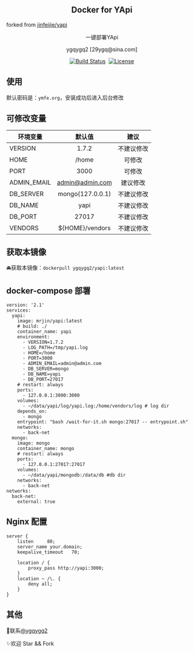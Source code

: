 <h2 align="center">Docker for YApi</h2>
<span class="text">forked from <a data-hovercard-type="repository" data-hovercard-url="/jinfeijie/yapi/hovercard" href="https://github.com/jinfeijie/yapi">jinfeijie/yapi</a></span>
<p align="center">一键部署YApi</p>

<p align="center">ygqygq2 [29ygq@sina.com] </p>

<p align="center">
<a href="https://travis-ci.org/ygqygq2/yapi"><img src="https://travis-ci.org/ygqygq2/yapi.svg?branch=master" alt="Build Status"></a>
<a href="https://cloud.docker.com/u/ygqygq2/repository/docker/ygqygq2/yapi"><img src="https://img.shields.io/docker/automated/ygqygq2/yapi.svg?style=flat-square" alt=""></a>
<a href="https://github.com/ygqygq2/yapi"><img src="https://img.shields.io/github/license/ygqygq2/yapi.svg?style=flat-square" alt="License"></a>
</p>


## 使用
默认密码是：`ymfe.org`，安装成功后进入后台修改

## 可修改变量
| 环境变量       | 默认值         | 建议         |
| ------------- |:-------------:|:-----------:|
| VERSION | 1.7.2  | 不建议修改   |
| HOME | /home | 可修改 |  
| PORT | 3000  | 可修改 | 
| ADMIN_EMAIL | admin@admin.com | 建议修改 | 
| DB_SERVER | mongo(127.0.0.1)  | 不建议修改 |
| DB_NAME | yapi  | 不建议修改 |
| DB_PORT | 27017 | 不建议修改|
| VENDORS | ${HOME}/vendors | 不建议修改  | 


## 获取本镜像
🚘获取本镜像：`dockerpull ygqygq2/yapi:latest`

## docker-compose 部署
```
version: '2.1'
services:
  yapi:
    image: mrjin/yapi:latest
    # build: ./
    container_name: yapi
    environment:
      - VERSION=1.7.2
      - LOG_PATH=/tmp/yapi.log
      - HOME=/home
      - PORT=3000
      - ADMIN_EMAIL=admin@admin.com
      - DB_SERVER=mongo
      - DB_NAME=yapi
      - DB_PORT=27017
    # restart: always
    ports:
      - 127.0.0.1:3000:3000
    volumes:
      - ~/data/yapi/log/yapi.log:/home/vendors/log # log dir
    depends_on:
      - mongo
    entrypoint: "bash /wait-for-it.sh mongo:27017 -- entrypoint.sh"
    networks:
      - back-net
  mongo:
    image: mongo
    container_name: mongo
    # restart: always
    ports:
      - 127.0.0.1:27017:27017
    volumes:
      - ~/data/yapi/mongodb:/data/db #db dir
    networks:
      - back-net
networks:
  back-net:
    external: true
```

## Nginx 配置
```
server {
    listen     80;
    server_name your.domain;
    keepalive_timeout   70;

    location / {
        proxy_pass http://yapi:3000;
    }
    location ~ /\. {
        deny all;
    }
}
```

## 其他
📧联系[@ygqygq2](mailto29ygq@sina.com)

✨欢迎 Star && Fork
